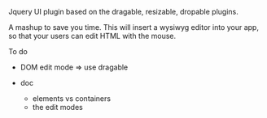 Jquery UI plugin based on the dragable, resizable, dropable plugins.

A mashup to save you time. This will insert a wysiwyg editor into your app, so that your users can edit HTML with the mouse.

To do

 * DOM edit mode => use dragable
 * doc

   * elements vs containers
   * the edit modes
